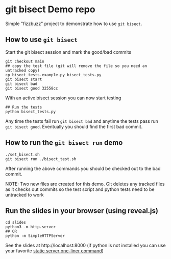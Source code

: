 # git bisect Demo repo

Simple "fizzbuzz" project to demonstrate how to use `git bisect`.

## How to use `git bisect`

Start the git bisect session and mark the good/bad commits

    git checkout main
    ## copy the test file (git will remove the file so you need an untracked copy)
    cp bisect_tests.example.py bisect_tests.py
    git bisect start
    git bisect bad
    git bisect good 32558cc

With an active bisect session you can now start testing

    ## Run the tests
    python bisect_tests.py

Any time the tests fail run `git bisect bad` and anytime the tests pass run `git
bisect good`. Eventually you should find the first bad commit.

## How to run the `git bisect run` demo

    ./set_bisect.sh
    git bisect run ./bisect_test.sh

After running the above commands you should be checked out to the bad commit.

NOTE: Two new files are created for this demo. Git deletes any tracked files as
it checks out commits so the test script and python tests need to be untracked
to work

## Run the slides in your browser (using reveal.js)

    cd slides
    python3 -m http.server
    ## OR
    python -m SimpleHTTPServer

See the slides at http://localhost:8000 (if python is not installed you can use
your favorite [static server one-liner command](https://gist.github.com/willurd/5720255))
